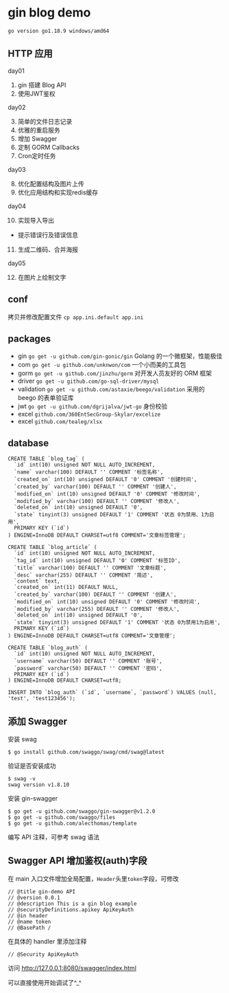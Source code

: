 # gin blog demo

`go version go1.18.9 windows/amd64`

## HTTP 应用
day01

1. gin 搭建 Blog API
2. 使用JWT鉴权

day02

3. 简单的文件日志记录
4. 优雅的重启服务
5. 增加 Swagger
6. 定制 GORM Callbacks
7. Cron定时任务

day03

8. 优化配置结构及图片上传
9. 优化应用结构和实现redis缓存

day04

10. 实现导入导出
  - 提示错误行及错误信息
11. 生成二维码、合并海报


day05

12. 在图片上绘制文字


## conf

拷贝并修改配置文件
`cp app.ini.default app.ini`

## packages

- gin `go get -u github.com/gin-gonic/gin` Golang 的一个微框架，性能极佳
- com `go get -u github.com/unknwon/com` 一个小而美的工具包
- gorm `go get -u github.com/jinzhu/gorm` 对开发人员友好的 ORM 框架
- driver `go get -u github.com/go-sql-driver/mysql`
- validation `go get -u github.com/astaxie/beego/validation` 采用的 beego 的表单验证库
- jwt `go get -u github.com/dgrijalva/jwt-go` 身份校验
- excel `github.com/360EntSecGroup-Skylar/excelize`
-	excel `github.com/tealeg/xlsx`

## database

```
CREATE TABLE `blog_tag` (
  `id` int(10) unsigned NOT NULL AUTO_INCREMENT,
  `name` varchar(100) DEFAULT '' COMMENT '标签名称',
  `created_on` int(10) unsigned DEFAULT '0' COMMENT '创建时间',
  `created_by` varchar(100) DEFAULT '' COMMENT '创建人',
  `modified_on` int(10) unsigned DEFAULT '0' COMMENT '修改时间',
  `modified_by` varchar(100) DEFAULT '' COMMENT '修改人',
  `deleted_on` int(10) unsigned DEFAULT '0',
  `state` tinyint(3) unsigned DEFAULT '1' COMMENT '状态 0为禁用、1为启用',
  PRIMARY KEY (`id`)
) ENGINE=InnoDB DEFAULT CHARSET=utf8 COMMENT='文章标签管理';

CREATE TABLE `blog_article` (
  `id` int(10) unsigned NOT NULL AUTO_INCREMENT,
  `tag_id` int(10) unsigned DEFAULT '0' COMMENT '标签ID',
  `title` varchar(100) DEFAULT '' COMMENT '文章标题',
  `desc` varchar(255) DEFAULT '' COMMENT '简述',
  `content` text,
  `created_on` int(11) DEFAULT NULL,
  `created_by` varchar(100) DEFAULT '' COMMENT '创建人',
  `modified_on` int(10) unsigned DEFAULT '0' COMMENT '修改时间',
  `modified_by` varchar(255) DEFAULT '' COMMENT '修改人',
  `deleted_on` int(10) unsigned DEFAULT '0',
  `state` tinyint(3) unsigned DEFAULT '1' COMMENT '状态 0为禁用1为启用',
  PRIMARY KEY (`id`)
) ENGINE=InnoDB DEFAULT CHARSET=utf8 COMMENT='文章管理';

CREATE TABLE `blog_auth` (
  `id` int(10) unsigned NOT NULL AUTO_INCREMENT,
  `username` varchar(50) DEFAULT '' COMMENT '账号',
  `password` varchar(50) DEFAULT '' COMMENT '密码',
  PRIMARY KEY (`id`)
) ENGINE=InnoDB DEFAULT CHARSET=utf8;

INSERT INTO `blog_auth` (`id`, `username`, `password`) VALUES (null, 'test', 'test123456');
```

## 添加 Swagger

安装 swag

```
$ go install github.com/swaggo/swag/cmd/swag@latest
```

验证是否安装成功

```
$ swag -v
swag version v1.8.10
```

安装 gin-swagger

```
$ go get -u github.com/swaggo/gin-swagger@v1.2.0
$ go get -u github.com/swaggo/files
$ go get -u github.com/alecthomas/template
```

编写 API 注释，可参考 swag 语法

## Swagger API 增加鉴权(auth)字段

在 main 入口文件增加全局配置，`Header`头里`token`字段，可修改

```
// @title gin-demo API
// @version 0.0.1
// @description This is a gin blog example
// @securityDefinitions.apikey ApiKeyAuth
// @in header
// @name token
// @BasePath /
```

在具体的 handler 里添加注释

```
// @Security ApiKeyAuth
```

访问 http://127.0.0.1:8080/swagger/index.html

可以直接使用开始调试了^\_^
